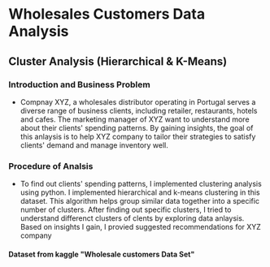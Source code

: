 # Wholesales Customers Data Analysis
## Cluster Analysis (Hierarchical & K-Means)
### Introduction and Business Problem
- Compnay XYZ, a wholesales distributor operating in Portugal serves a diverse range of business clients, including retailer, restaurants, hotels and cafes. The marketing manager of XYZ want to understand more about their clients' spending patterns. By gaining insights, the goal of this anlaysis is to help XYZ company to tailor their strategies to satisfy clients' demand and manage inventory well.

### Procedure of Analsis
- To find out clients' spending patterns, I implemented clustering analysis using python. I implemented hierarchical and k-means clustering in this dataset. This algorithm helps group similar data together into a specific number of clusters. After finding out specific clusters, I tried to understand differenct clusters of clents by exploring data anlaysis. Based on insights I gain, I provied suggested recommendations for XYZ company

#### Dataset from kaggle "Wholesale customers Data Set"
